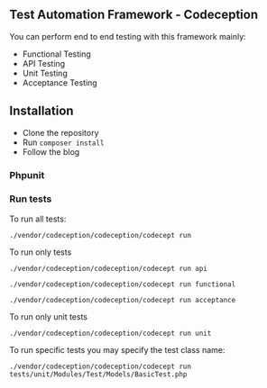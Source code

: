 ## Test Automation Framework - Codeception

You can perform end to end testing with this framework mainly:
- Functional Testing
- API Testing
- Unit Testing
- Acceptance Testing

## Installation

- Clone the repository 
- Run `composer install`
- Follow the blog

### Phpunit

### Run tests

To run all tests:

``
./vendor/codeception/codeception/codecept run
``

To run only tests

``
./vendor/codeception/codeception/codecept run api 
``

``
./vendor/codeception/codeception/codecept run functional 
``

``
./vendor/codeception/codeception/codecept run acceptance 
``

To run only unit tests

``
./vendor/codeception/codeception/codecept run unit 
``

To run specific tests you may specify the test class name:

``
./vendor/codeception/codeception/codecept run tests/unit/Modules/Test/Models/BasicTest.php
``
